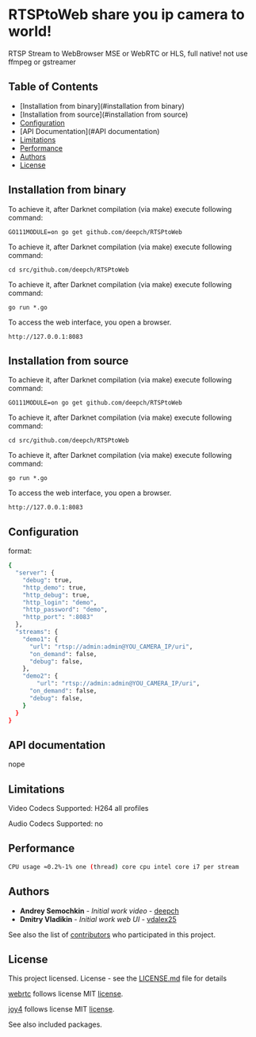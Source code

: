 # RTSPtoWeb share you ip camera to world!

RTSP Stream to WebBrowser MSE or WebRTC or HLS, full native! not use ffmpeg or gstreamer

## Table of Contents

- [Installation from binary](#installation from binary)
- [Installation from source](#installation from source)
- [Configuration](#Configuration)
- [API Documentation](#API documentation)
- [Limitations](#Limitations)
- [Performance](#Performance)
- [Authors](#Authors)
- [License](#license)

## Installation from binary

To achieve it, after Darknet compilation (via make) execute following command:
```shell
GO111MODULE=on go get github.com/deepch/RTSPtoWeb
```
To achieve it, after Darknet compilation (via make) execute following command:
```shell
cd src/github.com/deepch/RTSPtoWeb
```
To achieve it, after Darknet compilation (via make) execute following command:
```shell
go run *.go
```
To access the web interface, you open a browser.
 ```shell
http://127.0.0.1:8083
 ```

## Installation from source

To achieve it, after Darknet compilation (via make) execute following command:
```shell
GO111MODULE=on go get github.com/deepch/RTSPtoWeb
```
To achieve it, after Darknet compilation (via make) execute following command:
```shell
cd src/github.com/deepch/RTSPtoWeb
```
To achieve it, after Darknet compilation (via make) execute following command:
```shell
go run *.go
```
To access the web interface, you open a browser.
 ```shell
http://127.0.0.1:8083
 ```

## Configuration

format:

```bash
{
  "server": {
    "debug": true,
    "http_demo": true,
    "http_debug": true,
    "http_login": "demo",
    "http_password": "demo",
    "http_port": ":8083"
  },
  "streams": {
    "demo1": {
      "url": "rtsp://admin:admin@YOU_CAMERA_IP/uri",
      "on_demand": false,
      "debug": false,
    },
    "demo2": {
        "url": "rtsp://admin:admin@YOU_CAMERA_IP/uri",
      "on_demand": false,
      "debug": false,
    }
  }
}
```
## API documentation

nope

## Limitations

Video Codecs Supported: H264 all profiles

Audio Codecs Supported: no

## Performance

```bash
CPU usage ≈0.2%-1% one (thread) core cpu intel core i7 per stream
```

## Authors

* **Andrey Semochkin** - *Initial work video* - [deepch](https://github.com/deepch)
* **Dmitry Vladikin** - *Initial work web UI* - [vdalex25](https://github.com/vdalex25)

See also the list of [contributors](https://github.com/deepch/RTSPtoWeb/contributors) who participated in this project.

## License

This project licensed. License - see the [LICENSE.md](LICENSE.md) file for details

[webrtc](https://github.com/pion/webrtc) follows license MIT [license](https://raw.githubusercontent.com/pion/webrtc/master/LICENSE).

[joy4](https://github.com/nareix/joy4) follows license MIT [license](https://raw.githubusercontent.com/nareix/joy4/master/LICENSE).

See also included packages.